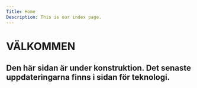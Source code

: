 ```yaml
---
Title: Home
Description: This is our index page.
---
```


VÄLKOMMEN
=========================

Den här sidan är under konstruktion. Det senaste uppdateringarna finns i sidan för teknologi.
-------------------------
